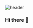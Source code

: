 ![header](https://capsule-render.vercel.app/api?type=rect&color=auto&height=300&section=header&text=Hanna%20Bae&fontSize=90&animation=fadeIn&fontAlignY=38&desc=Thank%20you%20for%20your%20visiting&descAlignY=51&descAlign=62)




### Hi there 👋

<!--
**hanna-bae/hanna-bae** is a ✨ _special_ ✨ repository because its `README.md` (this file) appears on your GitHub profile.

Here are some ideas to get you started:

- 🔭 I’m currently working on ...
- 🌱 I’m currently learning ...
- 👯 I’m looking to collaborate on ...
- 🤔 I’m looking for help with ...
- 💬 Ask me about ...
- 📫 How to reach me: ...
- 😄 Pronouns: ...
- ⚡ Fun fact: ...
-->
